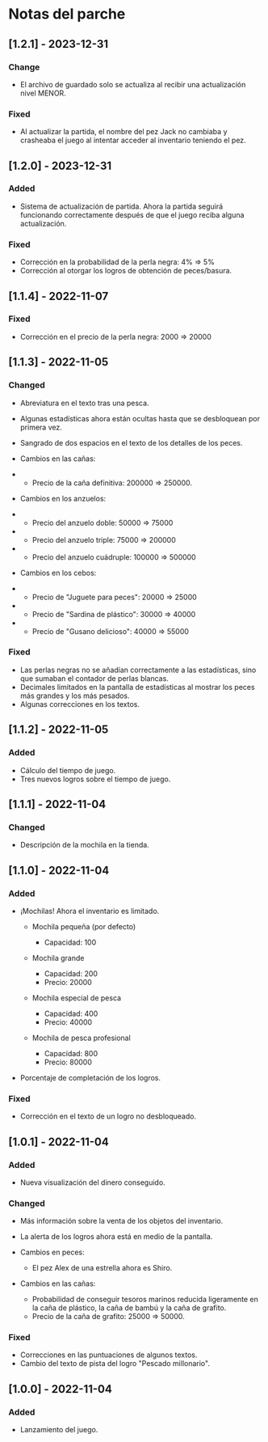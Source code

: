 # Notas del parche

## [1.2.1] - 2023-12-31

### Change
   - El archivo de guardado solo se actualiza al recibir una actualización nivel MENOR.

### Fixed
   - Al actualizar la partida, el nombre del pez Jack no cambiaba y crasheaba el juego al intentar acceder al inventario teniendo el pez.

## [1.2.0] - 2023-12-31

### Added
   - Sistema de actualización de partida. Ahora la partida seguirá funcionando correctamente después de que el juego reciba alguna actualización.

### Fixed
   - Corrección en la probabilidad de la perla negra: 4% => 5%
   - Corrección al otorgar los logros de obtención de peces/basura.

## [1.1.4] - 2022-11-07
 
### Fixed
   - Corrección en el precio de la perla negra: 2000 => 20000

## [1.1.3] - 2022-11-05
 
### Changed
   - Abreviatura en el texto tras una pesca.
   - Algunas estadísticas ahora están ocultas hasta que se desbloquean por primera vez.
   - Sangrado de dos espacios en el texto de los detalles de los peces.
   - Cambios en las cañas:
   - - Precio de la caña definitiva: 200000 => 250000.

   - Cambios en los anzuelos:
   - - Precio del anzuelo doble: 50000 => 75000
   - - Precio del anzuelo triple: 75000 => 200000
   - - Precio del anzuelo cuádruple: 100000 => 500000

   - Cambios en los cebos:
   - - Precio de "Juguete para peces": 20000 => 25000
   - - Precio de "Sardina de plástico": 30000 => 40000
   - - Precio de "Gusano delicioso": 40000 => 55000

### Fixed
   - Las perlas negras no se añadían correctamente a las estadísticas, sino que sumaban el contador de perlas blancas.
   - Decimales limitados en la pantalla de estadísticas al mostrar los peces más grandes y los más pesados.
   - Algunas correcciones en los textos.

## [1.1.2] - 2022-11-05
 
### Added
   - Cálculo del tiempo de juego.
   - Tres nuevos logros sobre el tiempo de juego.

## [1.1.1] - 2022-11-04
 
### Changed
   - Descripción de la mochila en la tienda.

## [1.1.0] - 2022-11-04
 
### Added
   - ¡Mochilas! Ahora el inventario es limitado.
      - Mochila pequeña (por defecto)
         - Capacidad: 100

      - Mochila grande
         - Capacidad: 200
         - Precio: 20000

      - Mochila especial de pesca
         - Capacidad: 400
         - Precio: 40000

      - Mochila de pesca profesional
         - Capacidad: 800
         - Precio: 80000
      

   - Porcentaje de completación de los logros.

### Fixed
   - Corrección en el texto de un logro no desbloqueado.

## [1.0.1] - 2022-11-04
 
### Added
   - Nueva visualización del dinero conseguido.

### Changed
   - Más información sobre la venta de los objetos del inventario. 
   - La alerta de los logros ahora está en medio de la pantalla.
   - Cambios en peces:
      - El pez Alex de una estrella ahora es Shiro.
   
   - Cambios en las cañas:
      - Probabilidad de conseguir tesoros marinos reducida ligeramente en la caña de plástico, la caña de bambú y la caña de grafito.
      - Precio de la caña de grafito: 25000 => 50000.

### Fixed
   - Correcciones en las puntuaciones de algunos textos.
   - Cambio del texto de pista del logro "Pescado millonario".

## [1.0.0] - 2022-11-04
 
### Added
   - Lanzamiento del juego.
